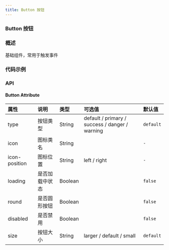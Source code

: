 ```yaml
---
title: Button 按钮
---
```


### Button 按钮

### 概述
基础组件，常用于触发事件

### 代码示例
<ClientOnly>
  <template>
    <div>
      <h4>基础用法</h4>
      <example>
        <lc-button>默认</lc-button>
        <lc-button type="primary">主色调</lc-button>
        <lc-button type="success">成功</lc-button>
        <lc-button type="danger">危险</lc-button>
        <lc-button type="warning">警告</lc-button>
        <template slot="code">{{code1 | format}}</template>
      </example>
      <h4>图标按钮</h4>
      <example>
        <lc-button icon="setting">设置</lc-button>
        <lc-button icon="setting" round>设置</lc-button>
        <lc-button icon="setting" icon-position="right">设置</lc-button>
        <template slot="code">{{code2 | format}}</template>
      </example>
      <h4>禁用按钮</h4>
      <example>
        <lc-button disabled>默认按钮</lc-button>
        <template slot="code">{{code3 | format}}</template>
      </example>
      <h4>加载中</h4>
      <example>
        <lc-button loading>加载中</lc-button>
        <template slot="code">{{code4 | format}}</template>
      </example>
      <h4>不同尺寸</h4>
      <example>
        <lc-button size="larger">larger</lc-button>
        <lc-button>default</lc-button>
        <lc-button size="small">small</lc-button>
        <template slot="code">{{code5 | format}}</template>
      </example>
      <h4>按钮组</h4>
      <example>
        <lc-button-group>
          <lc-button icon='left' type="primary">上一页</lc-button>
          <lc-button type="primary">确定</lc-button>
          <lc-button type="primary" icon="right" icon-position="right">下一页</lc-button>
        </lc-button-group>
        <template slot="code">{{code6 | format}}</template>
      </example>
    </div>
  </template>
</ClientOnly>

<script>
export default {
  filters: {
    format (str) {
      return str.replace(/^ {8}/gm, "").trim()
    }
  },
  data () {
    return {
      code1: `<lc-button>默认</lc-button>
        <lc-button type="primary">主色调</lc-button>
        <lc-button type="success">成功</lc-button>
        <lc-button type="danger">危险</lc-button>
        <lc-button type="warning">警告</lc-button>`,
      code2: `<lc-button icon="setting">设置</lc-button>
        <lc-button icon="setting" round>设置</lc-button>
        <lc-button icon="setting" icon-position="right">设置</lc-button>`,
      code3: `<lc-button disabled>设置</lc-button>`,
      code4: `<lc-button loading>加载中</lc-button>`,
      code5: `<lc-button size="larger">larger</lc-button>
        <lc-button>default</lc-button>
        <lc-button size="small">small</lc-button>`,
      code6: `<lc-button-group>
            <lc-button icon='left'>上一页</lc-button>
            <lc-button>确定</lc-button>
            <lc-button icon="right" icon-position="right">下一页</lc-button>
        </lc-button-group>`,
    }
  },
  methods: {
    handleClick() {
      alert('按钮被点击');
    }
  }
};
</script>

### API

#### Button Attribute
| 属性     | 说明     | 类型    | 可选值                                      | 默认值    |
| :------- | :------- | :------ | :------------------------------------------ | :-------- |
| type     | 按钮类型 | String  | default / primary / success / danger / warning | `default` |
| icon  | 图标类名 | String |                                      | `-` |
| icon-position  | 图标位置 | String |  left / right | `-` |
| loading  | 是否加载中状态 | Boolean |    | `false` |
| round    | 是否圆形按钮   | Boolean |    | `false` |
| disabled | 是否禁用       | Boolean |    | `false` |
| size     | 按钮大小       | String  |  larger / default / small     | `default` |
